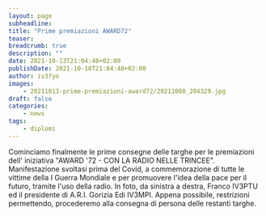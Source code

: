 ```yaml
---
layout: page
subheadline:
title: "Prime premiazioni AWARD72"
teaser:
breadcrumb: true
description: ""
date: 2021-10-13T21:04:48+02:00
publishDate: 2021-10-18T21:04:48+02:00
author: iv3fyo
images:
    - 20211013-prime-premiazioni-award72/20211008_204329.jpg
draft: false
categories:
    - news
tags:
    - diplomi
---
```


Cominciamo finalmente le prime consegne delle targhe per le premiazioni 
dell' iniziativa "AWARD '72 - CON LA RADIO NELLE TRINCEE". Manifestazione 
svoltasi prima del Covid, a commemorazione di tutte le vittime della I Guerra 
Mondiale e per promuovere l'idea della pace per il futuro, tramite l'uso 
della radio.
In foto, da sinistra a destra, Franco IV3PTU ed il presidente di A.R.I. Gorizia Edi IV3MPI.
Appena possibile, restrizioni permettendo, procederemo alla consegna di persona delle restanti targhe.

